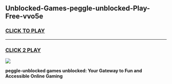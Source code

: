 
## Unblocked-Games-peggle-unblocked-Play-Free-vvo5e
<h3>
<a href="https://premium76.site?title=peggle-unblocked&ref=10A">CLICK TO PLAY</a></h3>
<hr>

<h3>
<a href="https://premium76.site?title=peggle-unblocked&ref=10A">CLICK 2 PLAY</a>
  
</h3>

<a href="https://premium76.site?title=peggle-unblocked&ref=10A"><img src="https://clearcache.store/games.png"></a>


**peggle-unblocked games unblocked: Your Gateway to Fun and Accessible Online Gaming**
